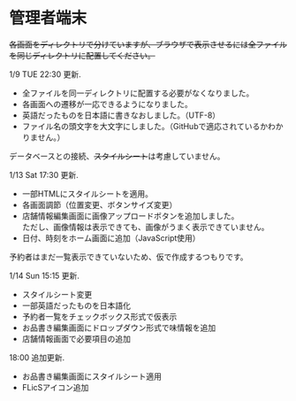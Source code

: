 # 管理者端末

~~各画面をディレクトリで分けていますが、ブラウザで表示させるには全ファイルを同じディレクトリに配置してください。~~

1/9 TUE 22:30 更新.

* 全ファイルを同一ディレクトリに配置する必要がなくなりました。
* 各画面への遷移が一応できるようになりました。
* 英語だったものを日本語に書きなおしました。（UTF-8）
* ファイル名の頭文字を大文字にしました。（GitHubで適応されているかわかりません。）

データベースとの接続、~~スタイルシート~~は考慮していません。  

1/13 Sat 17:30 更新.

* 一部HTMLにスタイルシートを適用。
* 各画面調節（位置変更、ボタンサイズ変更）
* 店舗情報編集画面に画像アップロードボタンを追加しました。  
ただし、画像情報は表示できても、画像がうまく表示できていません。
* 日付、時刻をホーム画面に追加（JavaScript使用）

予約者はまだ一覧表示できていないため、仮で作成するつもりです。

1/14 Sun 15:15 更新.

* スタイルシート変更
* 一部英語だったものを日本語化
* 予約者一覧をチェックボックス形式で仮表示
* お品書き編集画面にドロップダウン形式で味情報を追加
* 店舗情報画面で必要項目の追加

18:00 追加更新.

* お品書き編集画面にスタイルシート適用
* FLicSアイコン追加





